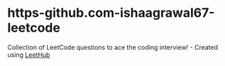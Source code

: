 # https-github.com-ishaagrawal67-leetcode
Collection of LeetCode questions to ace the coding interview! - Created using [LeetHub](https://github.com/QasimWani/LeetHub)
